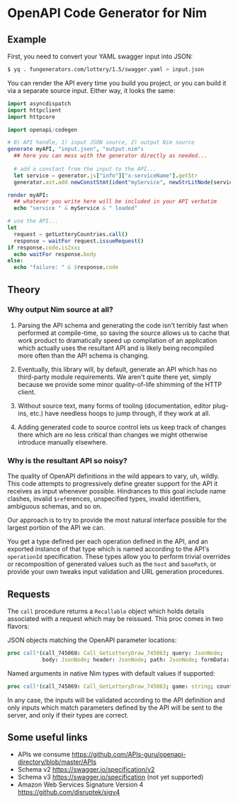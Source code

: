 # OpenAPI Code Generator for Nim

## Example

First, you need to convert your YAML swagger input into JSON:

```bash
$ yq . fungenerators.com/lottery/1.5/swagger.yaml > input.json
```

You can render the API every time you build you project, or you can build it via a separate source input.  Either way, it looks the same:

```nim
import asyncdispatch
import httpclient
import httpcore

import openapi/codegen

# 0) API handle, 1) input JSON source, 2) output Nim source
generate myAPI, "input.json", "output.nim":
  ## here you can mess with the generator directly as needed...
  
  # add a constant from the input to the API...
  let service = generator.js["info"]["x-serviceName"].getStr
  generator.ast.add newConstStmt(ident"myService", newStrLitNode(service))

render myAPI:
  ## whatever you write here will be included in your API verbatim
  echo "service " & myService & " loaded"

# use the API...
let
  request = getLotteryCountries.call()
  response = waitFor request.issueRequest()
if response.code.is2xx:
  echo waitFor response.body
else:
  echo "failure: " & $response.code
```

## Theory

### Why output Nim source at all?

1. Parsing the API schema and generating the code isn't terribly fast when performed at compile-time, so saving the source allows us to cache that work product to dramatically speed up compilation of an application which actually uses the resultant API and is likely being recompiled more often than the API schema is changing.

1. Eventually, this library will, by default, generate an API which has no third-party module requirements.  We aren't quite there yet, simply because we provide some minor quality-of-life shimming of the HTTP client.

1. Without source text, many forms of tooling (documentation, editor plug-ins, etc.) have needless hoops to jump through, if they work at all.

1. Adding generated code to source control lets us keep track of changes there which are no less critical than changes we might otherwise introduce manually elsewhere.

### Why is the resultant API so noisy?

The quality of OpenAPI definitions in the wild appears to vary, uh, wildly.  This code attempts to progressively define greater support for the API it receives as input whenever possible.  Hindrances to this goal include name clashes, invalid `$ref`erences, unspecified types, invalid identifiers, ambiguous schemas, and so on.

Our approach is to try to provide the most natural interface possible for the largest portion of the API we can.

You get a type defined per each operation defined in the API, and an exported instance of that type which is named according to the API's `operationId` specification.  These types allow you to perform trivial overrides or recomposition of generated values such as the `host` and `basePath`, or provide your own tweaks input validation and URL generation procedures.

## Requests
The `call` procedure returns a `Recallable` object which holds details associated with a request which may be reissued.  This proc comes in two flavors:

JSON objects matching the OpenAPI parameter locations:
```nim
proc call*(call_745068: Call_GetLotteryDraw_745063; query: JsonNode;
           body: JsonNode; header: JsonNode; path: JsonNode; formData: JsonNode): Recallable
```
Named arguments in native Nim types with default values if supported:
```nim
proc call*(call_745069: Call_GetLotteryDraw_745063; game: string; count: int = 0): Recallable
```
In any case, the inputs will be validated according to the API definition and only inputs which match parameters defined by the API will be sent to the server, and only if their types are correct.

## Some useful links
- APIs we consume https://github.com/APIs-guru/openapi-directory/blob/master/APIs
- Schema v2 https://swagger.io/specification/v2
- Schema v3 https://swagger.io/specification (not yet supported)
- Amazon Web Services Signature Version 4 https://github.com/disruptek/sigv4
